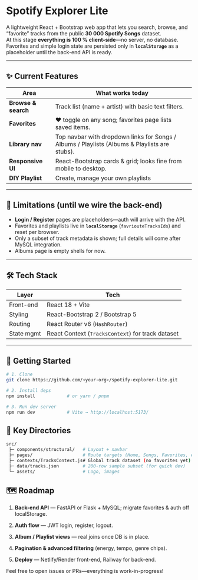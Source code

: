 # Spotify Explorer Lite

A lightweight React + Bootstrap web app that lets you search, browse, and
“favorite” tracks from the public **30 000 Spotify Songs** dataset.  
At this stage **everything is 100 % client-side**—no server, no database.  
Favorites and simple login state are persisted only in **`localStorage`** as a
placeholder until the back-end API is ready.

---

## ✨ Current Features
| Area | What works today |
|------|------------------|
| **Browse & search** | Track list (name + artist) with basic text filters. |
| **Favorites** | ♥ toggle on any song; favorites page lists saved items. |
| **Library nav** | Top navbar with dropdown links for Songs / Albums / Playlists (Albums & Playlists are stubs). |
| **Responsive UI** | React-Bootstrap cards & grid; looks fine from mobile to desktop. |
| **DIY Playlist** | Create, manage your own playlists |

---

## 🚧 Limitations (until we wire the back-end)

* **Login / Register** pages are placeholders—auth will arrive with the API.
* Favorites and playlists live in **`localStorage`** (`favriouteTracksIds`) and reset per browser.
* Only a subset of track metadata is shown; full details will come after MySQL
  integration.
* Albums page is empty shells for now.

---

## 🛠 Tech Stack

| Layer | Tech |
|-------|------|
| Front-end | React 18 + Vite |
| Styling | React-Bootstrap 2 / Bootstrap 5 |
| Routing | React Router v6 (`HashRouter`) |
| State mgmt | React Context (`TracksContext`) for track dataset |

---

## 🚀 Getting Started

```bash
# 1. Clone
git clone https://github.com/<your-org>/spotify-explorer-lite.git

# 2. Install deps
npm install            # or yarn / pnpm

# 3. Run dev server
npm run dev            # Vite → http://localhost:5173/
```

## 📂 Key Directories
```bash
src/
 ├─ components/structural/   # Layout + navbar
 ├─ pages/                   # Route targets (Home, Songs, Favorites, etc.)
 ├─ contexts/TracksContext.js# Global track dataset (no favorites yet)
 ├─ data/tracks.json         # 200-row sample subset (for quick dev)
 └─ assets/                  # Logo, images
```

## 🗺 Roadmap
1. **Back-end API** — FastAPI or Flask + MySQL;
migrate favorites & auth off localStorage.

2. **Auth flow** — JWT login, register, logout.

3. **Album / Playlist views** — real joins once DB is in place.

4. **Pagination & advanced filtering** (energy, tempo, genre chips).

5. **Deploy** — Netlify/Render front-end, Railway for back-end.

Feel free to open issues or PRs—everything is work-in-progress!
